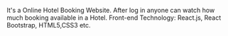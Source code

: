 It's a Online Hotel Booking Website. After log in anyone can watch how much booking available in a Hotel.
Front-end Technology: React.js, React Bootstrap, HTML5,CSS3 etc.
